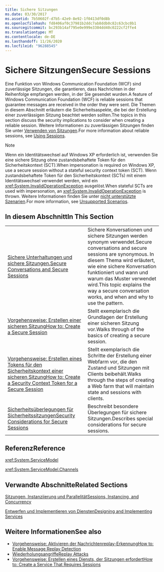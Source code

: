 ```yaml
---
title: Sichere Sitzungen
ms.date: 03/30/2017
ms.assetid: 7b50602f-d7b5-42e9-8e92-1f0413df0d8b
ms.openlocfilehash: fd8406af0c37981b2ddc7ab8ddb0c82c63cbc0b1
ms.sourcegitcommit: bc293b14af795e0e999e3304dd40c0222cf2ffe4
ms.translationtype: MT
ms.contentlocale: de-DE
ms.lasthandoff: 11/26/2020
ms.locfileid: "96288545"
---
```

# <a name="secure-sessions"></a><span data-ttu-id="3cc95-102">Sichere Sitzungen</span><span class="sxs-lookup"><span data-stu-id="3cc95-102">Secure Sessions</span></span>

<span data-ttu-id="3cc95-103">Eine Funktion von Windows Communication Foundation (WCF) sind zuverlässige Sitzungen, die garantieren, dass Nachrichten in der Reihenfolge empfangen werden, in der Sie gesendet wurden.</span><span class="sxs-lookup"><span data-stu-id="3cc95-103">A feature of Windows Communication Foundation (WCF) is reliable sessions that guarantee messages are received in the order they were sent.</span></span> <span data-ttu-id="3cc95-104">Die Themen in diesem Abschnitt erläutern die Sicherheitsaspekte, die bei der Erstellung einer zuverlässigen Sitzung beachtet werden sollten.</span><span class="sxs-lookup"><span data-stu-id="3cc95-104">The topics in this section discuss the security implications to consider when creating a reliable session.</span></span> <span data-ttu-id="3cc95-105">Weitere Informationen zu zuverlässigen Sitzungen finden Sie unter [Verwenden von Sitzungen](../using-sessions.md).</span><span class="sxs-lookup"><span data-stu-id="3cc95-105">For more information about reliable sessions, see [Using Sessions](../using-sessions.md).</span></span>  
  
> [!NOTE]
> <span data-ttu-id="3cc95-106">Wenn ein Identitätswechsel auf Windows XP erforderlich ist, verwenden Sie eine sichere Sitzung ohne zustandsbehaftete Token für den Sicherheitskontext (SCT).</span><span class="sxs-lookup"><span data-stu-id="3cc95-106">When impersonation is required on Windows XP, use a secure session without a stateful security context token (SCT).</span></span> <span data-ttu-id="3cc95-107">Wenn zustandsbehaftete Token für den Sicherheitskontext (SCTs) mit einem Identitätswechsel verwendet werden, wird ein <xref:System.InvalidOperationException> ausgelöst.</span><span class="sxs-lookup"><span data-stu-id="3cc95-107">When stateful SCTs are used with impersonation, an <xref:System.InvalidOperationException> is thrown.</span></span> <span data-ttu-id="3cc95-108">Weitere Informationen finden Sie unter [nicht unterstützte Szenarien](unsupported-scenarios.md).</span><span class="sxs-lookup"><span data-stu-id="3cc95-108">For more information, see [Unsupported Scenarios](unsupported-scenarios.md).</span></span>  
  
## <a name="in-this-section"></a><span data-ttu-id="3cc95-109">In diesem Abschnitt</span><span class="sxs-lookup"><span data-stu-id="3cc95-109">In This Section</span></span>  
  
|||  
|-|-|  
|[<span data-ttu-id="3cc95-110">Sichere Unterhaltungen und sichere Sitzungen.</span><span class="sxs-lookup"><span data-stu-id="3cc95-110">Secure Conversations and Secure Sessions</span></span>](secure-conversations-and-secure-sessions.md)|<span data-ttu-id="3cc95-111">Sichere Konversationen und sichere Sitzungen werden synonym verwendet.</span><span class="sxs-lookup"><span data-stu-id="3cc95-111">Secure conversations and secure sessions are synonymous.</span></span> <span data-ttu-id="3cc95-112">In diesem Thema wird erläutert, wie eine sichere Konversation funktioniert und wann und warum das Muster verwendet wird.</span><span class="sxs-lookup"><span data-stu-id="3cc95-112">This topic explains the way a secure conversation works, and when and why to use the pattern.</span></span>|  
|[<span data-ttu-id="3cc95-113">Vorgehensweise: Erstellen einer sicheren Sitzung</span><span class="sxs-lookup"><span data-stu-id="3cc95-113">How to: Create a Secure Session</span></span>](how-to-create-a-secure-session.md)|<span data-ttu-id="3cc95-114">Stellt exemplarisch die Grundlagen der Erstellung einer sicheren Sitzung vor.</span><span class="sxs-lookup"><span data-stu-id="3cc95-114">Walks through of the basics of creating a secure session.</span></span>|  
|[<span data-ttu-id="3cc95-115">Vorgehensweise: Erstellen eines Tokens für den Sicherheitskontext einer sicheren Sitzung</span><span class="sxs-lookup"><span data-stu-id="3cc95-115">How to: Create a Security Context Token for a Secure Session</span></span>](how-to-create-a-security-context-token-for-a-secure-session.md)|<span data-ttu-id="3cc95-116">Stellt exemplarisch die Schritte der Erstellung einer Webfarm vor, die den Zustand und Sitzungen mit Clients beibehält.</span><span class="sxs-lookup"><span data-stu-id="3cc95-116">Walks through the steps of creating a Web farm that will maintain state and sessions with clients.</span></span>|  
|[<span data-ttu-id="3cc95-117">Sicherheitsüberlegungen für Sicherheitssitzungen</span><span class="sxs-lookup"><span data-stu-id="3cc95-117">Security Considerations for Secure Sessions</span></span>](security-considerations-for-secure-sessions.md)|<span data-ttu-id="3cc95-118">Beschreibt besondere Überlegungen für sichere Sitzungen.</span><span class="sxs-lookup"><span data-stu-id="3cc95-118">Describes special considerations for secure sessions.</span></span>|  
  
## <a name="reference"></a><span data-ttu-id="3cc95-119">Referenz</span><span class="sxs-lookup"><span data-stu-id="3cc95-119">Reference</span></span>  

 <xref:System.ServiceModel>  
  
 <xref:System.ServiceModel.Channels>  
  
## <a name="related-sections"></a><span data-ttu-id="3cc95-120">Verwandte Abschnitte</span><span class="sxs-lookup"><span data-stu-id="3cc95-120">Related Sections</span></span>  

 [<span data-ttu-id="3cc95-121">Sitzungen, Instanziierung und Parallelität</span><span class="sxs-lookup"><span data-stu-id="3cc95-121">Sessions, Instancing, and Concurrency</span></span>](sessions-instancing-and-concurrency.md)  
  
 [<span data-ttu-id="3cc95-122">Entwerfen und Implementieren von Diensten</span><span class="sxs-lookup"><span data-stu-id="3cc95-122">Designing and Implementing Services</span></span>](../designing-and-implementing-services.md)  
  
## <a name="see-also"></a><span data-ttu-id="3cc95-123">Weitere Informationen</span><span class="sxs-lookup"><span data-stu-id="3cc95-123">See also</span></span>

- [<span data-ttu-id="3cc95-124">Vorgehensweise: Aktivieren der Nachrichtenreplay-Erkennung</span><span class="sxs-lookup"><span data-stu-id="3cc95-124">How to: Enable Message Replay Detection</span></span>](how-to-enable-message-replay-detection.md)
- [<span data-ttu-id="3cc95-125">Wiederholungsangriffe</span><span class="sxs-lookup"><span data-stu-id="3cc95-125">Replay Attacks</span></span>](replay-attacks.md)
- [<span data-ttu-id="3cc95-126">Vorgehensweise: Erstellen eines Diensts, der Sitzungen erfordert</span><span class="sxs-lookup"><span data-stu-id="3cc95-126">How to: Create a Service That Requires Sessions</span></span>](how-to-create-a-service-that-requires-sessions.md)
